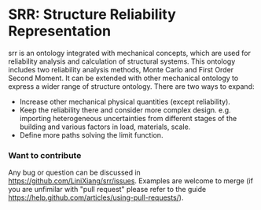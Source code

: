 # SRR: Structure Reliability Representation

srr is an ontology integrated with mechanical concepts, which are used for reliability analysis and calculation of structural systems. This ontology includes two reliability analysis methods, Monte Carlo  and First Order Second Moment. It can be extended with other mechanical ontology to express a wider range of structure ontology. There are two ways to expand:

* Increase other mechanical physical quantities (except reliability).
* Keep the reliability there and consider more complex design. e.g. importing heterogeneous uncertainties from different stages of the building and various factors in load, materials, scale.
* Define more paths solving the limit function.


### Want to contribute

Any bug or question can be discussed in https://github.com/LiniXiang/srr/issues. Examples are welcome to merge (if you are unfimilar with "pull request" please refer to the guide https://help.github.com/articles/using-pull-requests/).
